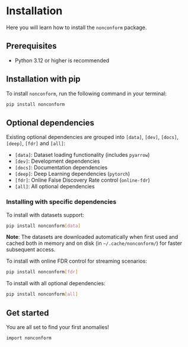 # Installation

Here you will learn how to install the `nonconform` package.

## Prerequisites

- Python 3.12 or higher is recommended

## Installation with pip

To install `nonconform`, run the following command in your terminal:

```bash
pip install nonconform
```
## Optional dependencies

Existing optional dependencies are grouped into `[data]`, `[dev]`, `[docs]`, `[deep]`, `[fdr]` and `[all]`:
- `[data]`: Dataset loading functionality (includes `pyarrow`)
- `[dev]`: Development dependencies
- `[docs]`: Documentation dependencies
- `[deep]`: Deep Learning dependencies (`pytorch`)
- `[fdr]`: Online False Discovery Rate control (`online-fdr`)
- `[all]`: All optional dependencies

### Installing with specific dependencies

To install with datasets support:
```bash
pip install nonconform[data]
```

**Note**: The datasets are downloaded automatically when first used and cached both in memory and on disk (in `~/.cache/nonconform/`) for faster subsequent access.

To install with online FDR control for streaming scenarios:
```bash
pip install nonconform[fdr]
```

To install with all optional dependencies:
```bash
pip install nonconform[all]
```

## Get started

You are all set to find your first anomalies!

```bash
import nonconform
```
